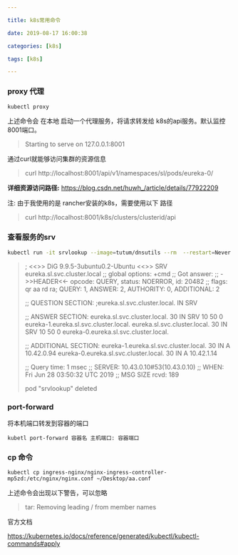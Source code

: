```yaml
---

title: k8s常用命令

date: 2019-08-17 16:00:38

categories: [k8s]

tags: [k8s]

---
```


### proxy 代理

```bash
kubectl proxy 
```

上述命令会 在本地 启动一个代理服务，将请求转发给 k8s的api服务。默认监控 8001端口。

> Starting to serve on 127.0.0.1:8001

通过curl就能够访问集群的资源信息

> curl http://localhost:8001/api/v1/namespaces/sl/pods/eureka-0/

**详细资源访问路径:** https://blog.csdn.net/huwh_/article/details/77922209

注: 由于我使用的是 rancher安装的k8s，需要使用以下 路径

> curl http://localhost:8001/k8s/clusters/clusterid/api

### 查看服务的srv

```bash
kubectl run -it srvlookup --image=tutum/dnsutils --rm  --restart=Never -- dig SRV eureka.sl.svc.cluster.local
```

> ; <<>> DiG 9.9.5-3ubuntu0.2-Ubuntu <<>> SRV eureka.sl.svc.cluster.local
> ;; global options: +cmd
> ;; Got answer:
> ;; ->>HEADER<<- opcode: QUERY, status: NOERROR, id: 20482
> ;; flags: qr aa rd ra; QUERY: 1, ANSWER: 2, AUTHORITY: 0, ADDITIONAL: 2
>
> ;; QUESTION SECTION:
> ;eureka.sl.svc.cluster.local.	IN	SRV
>
> ;; ANSWER SECTION:
> eureka.sl.svc.cluster.local. 30	IN	SRV	10 50 0 eureka-1.eureka.sl.svc.cluster.local.
> eureka.sl.svc.cluster.local. 30	IN	SRV	10 50 0 eureka-0.eureka.sl.svc.cluster.local.
>
> ;; ADDITIONAL SECTION:
> eureka-1.eureka.sl.svc.cluster.local. 30 IN A	10.42.0.94
> eureka-0.eureka.sl.svc.cluster.local. 30 IN A	10.42.1.14
>
> ;; Query time: 1 msec
> ;; SERVER: 10.43.0.10#53(10.43.0.10)
> ;; WHEN: Fri Jun 28 03:50:32 UTC 2019
> ;; MSG SIZE  rcvd: 189
>
> pod "srvlookup" deleted

### port-forward

将本机端口转发到容器的端口

```
kubetl port-forward 容器名 主机端口: 容器端口
```

### cp 命令

```
kubectl cp ingress-nginx/nginx-ingress-controller-mp5zd:/etc/nginx/nginx.conf ~/Desktop/aa.conf
```

上述命令会出现以下警告，可以忽略

>  tar: Removing leading / from member names



官方文档

https://kubernetes.io/docs/reference/generated/kubectl/kubectl-commands#apply